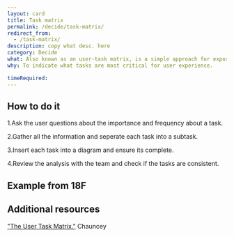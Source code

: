 ```yaml
---
layout: card
title: Task matrix
permalink: /decide/task-matrix/
redirect_from:
  - /task-matrix/
description: copy what desc. here
category: Decide
what: Also known as an user-task matrix, is a simple approach for exposing frequency and importance by user class or persona. 
why: To indicate what tasks are most critical for user experience.

timeRequired:
---
```

## How to do it
1.Ask the user questions about the importance and frequency about a task.

2.Gather all the information and seperate each task into a subtask.

3.Insert each task into a diagram and ensure its complete.

4.Review the analysis with the team and check if the tasks are consistent.


## Example from 18F



## Additional resources
["The User Task Matrix."](http://dux.typepad.com/dux/2011/10/method-18-of-100-the-usertask-matrix.html) Chauncey



